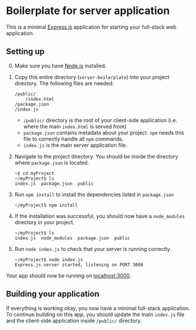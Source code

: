 # Boilerplate for server application

This is a minimal [Express.js](http://expressjs.com/) application for starting your full-stack web application.


## Setting up

0. Make sure you have [Node.js](http://nodejs.org/) installed.

1. Copy this entire directory (`server-boilerplate`) into your project directory. The following files are needed:

	```
	/public/
	    /index.html
	/package.json
	/index.js
	```

    * `/public/` directory is the root of your client-side application (i.e. where the main `index.html` is served from)
    * `package.json` contains metadata about your project. `npm` needs this file to correctly handle all `npm` commands.
    * `index.js` is the main server application file.

2. Navigate to the project directory. You should be inside the directory where `package.json` is located.

	```
	~$ cd myProject
	~/myProject$ ls
	index.js  package.json  public
	```

3. Run `npm install` to install the dependencies listed in `package.json`

	```
	~/myProject$ npm install
	```

4. If the installation was successful, you should now have a `node_modules` directory in your project.

	```
	~/myProject$ ls
	index.js  node_modules  package.json  public
	```

5. Run `node index.js` to check that your server is running correctly.

	```
	~/myProject$ node index.js
	Express.js server started, listening on PORT 3000
	```

Your app should now be running on [localhost:3000](http://localhost:3000/).


## Building your application

If everything is working okay, you now have a minimal full-stack application. To continue building on this app, you should update the main `index.js` file and the client-side application inside `/public/` directory.